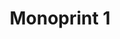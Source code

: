 ---
ee_id_thing: '213'
site: '1'
type: '2'
inv_num: 2008-012
add_credit:
url: 2008-012-monoprint-1
title: 'Monoprint 1 '
year: '2008'
display_year: '2008'
medium: Unique three-color process silkscreen on custom watermarked paper
dims: 42 x 32 inches
pitch: "​Poorly done C-M-Y silkscreens."
ps:
live_url:
youtube:
related_code:
imgs: Monotprint-1-2008-012-full-press-IH.jpg
subheading:
download:
commission:
related:
layout: things-i-made
---